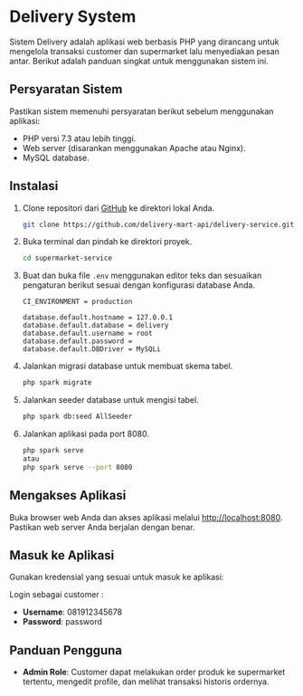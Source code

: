 # Delivery System

Sistem Delivery adalah aplikasi web berbasis PHP yang dirancang untuk mengelola transaksi customer dan supermarket lalu menyediakan pesan antar. Berikut adalah panduan singkat untuk menggunakan sistem ini.

## Persyaratan Sistem

Pastikan sistem memenuhi persyaratan berikut sebelum menggunakan aplikasi:

- PHP versi 7.3 atau lebih tinggi.
- Web server (disarankan menggunakan Apache atau Nginx).
- MySQL database.

## Instalasi

1. Clone repositori dari [GitHub](https://github.com/delivery-mart-api/delivery-service) ke direktori lokal Anda.

    ```bash
    git clone https://github.com/delivery-mart-api/delivery-service.git
    ```

2. Buka terminal dan pindah ke direktori proyek.

    ```bash
    cd supermarket-service
    ```

3. Buat dan buka file `.env` menggunakan editor teks dan sesuaikan pengaturan berikut sesuai dengan konfigurasi database Anda.

    ```env
    CI_ENVIRONMENT = production

    database.default.hostname = 127.0.0.1
    database.default.database = delivery
    database.default.username = root
    database.default.password =
    database.default.DBDriver = MySQLi
    ```

4. Jalankan migrasi database untuk membuat skema tabel.

    ```bash
    php spark migrate
    ```
5. Jalankan seeder database untuk mengisi tabel.

    ```bash
    php spark db:seed AllSeeder
    ```

6. Jalankan aplikasi pada port 8080.

    ```bash
    php spark serve
    atau
    php spark serve --port 8080
    ```

## Mengakses Aplikasi

Buka browser web Anda dan akses aplikasi melalui [http://localhost:8080](http://localhost:8080). Pastikan web server Anda berjalan dengan benar.

## Masuk ke Aplikasi

Gunakan kredensial yang sesuai untuk masuk ke aplikasi:

Login sebagai customer : 
- **Username**: 081912345678
- **Password**: password

## Panduan Pengguna

- **Admin Role**: Customer dapat melakukan order produk ke supermarket tertentu, mengedit profile, dan melihat transaksi historis ordernya.
